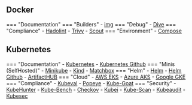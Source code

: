 ## Docker

=== "Documentation"
=== "Builders"
    - [img](https://github.com/genuinetools/img)
=== "Debug"
    - [Dive](https://github.com/wagoodman/dive)
=== "Compliance"
    - [Hadolint](https://github.com/hadolint/hadolint)
    - [Trivy](https://github.com/aquasecurity/trivy)
    - [Scout](https://docs.docker.com/scout)
=== "Environment"
    - [Compose](https://docs.docker.com/compose)

## Kubernetes

=== "Documentation"
    - [Kubernetes](https://kubernetes.io)
    - [Kubernetes Github](https://github.com/kubernetes)
=== "Minis (SelfHosted)"
    - [Minikube](https://minikube.sigs.k8s.io)
    - [Kind](https://kind.sigs.k8s.io)
    - [Matchbox](https://matchbox.psdn.io)
=== "Helm"
    - [Helm](https://helm.sh)
    - [Helm Github](https://github.com/helm)
    - [ArtifactHUB](https://artifacthub.io/)
=== "Cloud"
    - [AWS EKS](https://aws.amazon.com/eks)
    - [Azure AKS](https://azure.microsoft.com/services/kubernetes-service)
    - [Google GKE](https://cloud.google.com/kubernetes-engine)
=== "Compliance"
    - [Kubeval](https://github.com/instrumenta/kubeval)
    - [Popeye](https://github.com/derailed/popeye)
    - [Kube-Goat](https://github.com/ksoclabs/kube-goat)
=== "Security"
    - [KubeHunter](https://github.com/aquasecurity/kube-hunter)
    - [Kube-Bench](https://github.com/aquasecurity/kube-bench)
    - [Checkov](https://www.checkov.io)
    - [Kubei](https://github.com/Portshift/kubei)
    - [Kube-Scan](https://github.com/octarinesec/kube-scan)
    - [Kubeaudit](https://github.com/Shopify/kubeaudit)
    - [Kubesec](https://kubesec.io)
